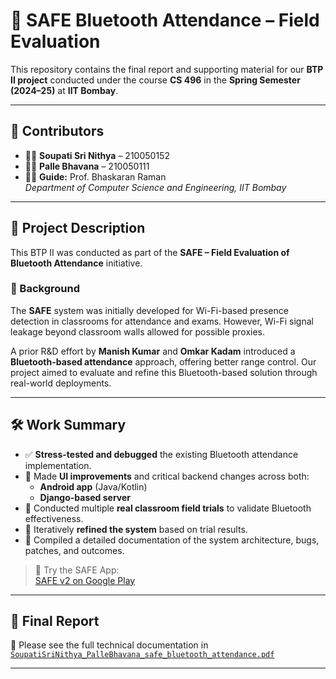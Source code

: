 # 📶 SAFE Bluetooth Attendance – Field Evaluation

This repository contains the final report and supporting material for our **BTP II project** conducted under the course **CS 496** in the **Spring Semester (2024–25)** at **IIT Bombay**.

---

## 👥 Contributors

- 🧑‍💻 **Soupati Sri Nithya** – 210050152  
- 👩‍💻 **Palle Bhavana** – 210050111  
- 👨‍🏫 **Guide:** Prof. Bhaskaran Raman  
  *Department of Computer Science and Engineering, IIT Bombay*

---

## 📝 Project Description

This BTP II was conducted as part of the **SAFE – Field Evaluation of Bluetooth Attendance** initiative.

### 📌 Background

The **SAFE** system was initially developed for Wi-Fi-based presence detection in classrooms for attendance and exams. However, Wi-Fi signal leakage beyond classroom walls allowed for possible proxies.

A prior R&D effort by **Manish Kumar** and **Omkar Kadam** introduced a **Bluetooth-based attendance** approach, offering better range control. Our project aimed to evaluate and refine this Bluetooth-based solution through real-world deployments.

---

## 🛠️ Work Summary

- ✅ **Stress-tested and debugged** the existing Bluetooth attendance implementation.
- 🎨 Made **UI improvements** and critical backend changes across both:
  - **Android app** (Java/Kotlin)
  - **Django-based server**
- 🏫 Conducted multiple **real classroom field trials** to validate Bluetooth effectiveness.
- 🔁 Iteratively **refined the system** based on trial results.
- 🧾 Compiled a detailed documentation of the system architecture, bugs, patches, and outcomes.

> 📱 Try the SAFE App:  
> [SAFE v2 on Google Play](https://play.google.com/store/apps/details?id=com.iitb.cse.arkenstone.safe_v2)

---

## 📄 Final Report

📘 Please see the full technical documentation in [`SoupatiSriNithya_PalleBhavana_safe_bluetooth_attendance.pdf`](./SoupatiSriNithya_PalleBhavana_safe_bluetooth_attendance.pdf)

---


